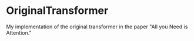 # OriginalTransformer
My implementation of the original transformer in the paper "All you Need is Attention."
